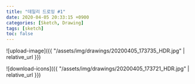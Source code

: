 ```yaml
---
title: "데일리 드로잉 #1"
date: 2020-04-05 20:33:15 +0900
categories: [Sketch, Drawing]
tags: [sketch]
toc: false
---
```


![upload-image]({{ "/assets/img/drawings/20200405_173735_HDR.jpg" | relative_url }})

![download-icons]({{ "/assets/img/drawings/20200405_173721_HDR.jpg" | relative_url }})
